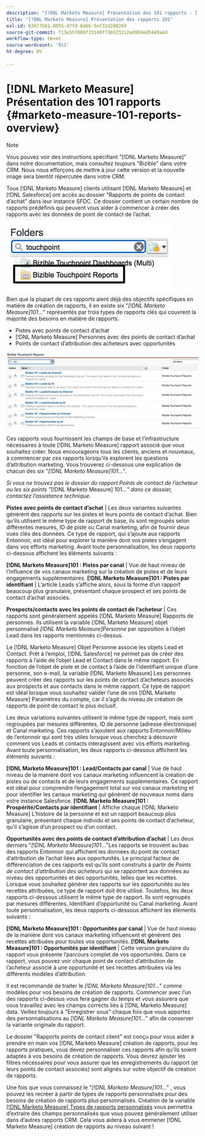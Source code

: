 ```yaml
---
description: "[!DNL Marketo Measure] Présentation des 101 rapports - [!DNL Marketo Measure] - Documentation du produit"
title: "[!DNL Marketo Measure] Présentation des rapports 101"
exl-id: 83977b81-8055-47fd-8a6b-5ef32d280269
source-git-commit: f13e55f009f33140ff36523212ed8b9ed5449a4d
workflow-type: tm+mt
source-wordcount: '911'
ht-degree: 0%

---
```


# [!DNL Marketo Measure] Présentation des 101 rapports {#marketo-measure-101-reports-overview}

>[!NOTE]
>
>Vous pouvez voir des instructions spécifiant &quot;[!DNL Marketo Measure]&quot; dans notre documentation, mais consultez toujours &quot;Bizible&quot; dans votre CRM. Nous nous efforçons de mettre à jour cette version et la nouvelle image sera bientôt répercutée dans votre CRM.

Tous [!DNL Marketo Measure] clients utilisant [!DNL Marketo Measure] et [!DNL Salesforce] ont accès au dossier &quot;Rapports de points de contact d’achat&quot; dans leur instance SFDC. Ce dossier contient un certain nombre de rapports prédéfinis qui peuvent vous aider à commencer à créer des rapports avec les données de point de contact de l’achat.

![](assets/bizible-101-reports-overview-1.png)

Bien que la plupart de ces rapports aient déjà des objectifs spécifiques en matière de création de rapports, il en existe six &quot;_[!DNL Marketo Measure]101..._&quot; représentés par trois types de rapports clés qui couvrent la majorité des besoins en matière de rapports.

* Pistes avec points de contact d’achat
* [!DNL Marketo Measure] Personnes avec des points de contact d’achat
* Points de contact d’attribution des acheteurs avec opportunités

![](assets/bizible-101-reports-overview-2.png)

Ces rapports vous fournissent les champs de base et l’infrastructure nécessaires à toute [!DNL Marketo Measure] rapport associé que vous souhaitez créer. Nous encourageons tous les clients, anciens et nouveaux, à commencer par ces rapports lorsqu’ils explorent les questions d’attribution marketing. Vous trouverez ci-dessous une explication de chacun des six &quot;_[!DNL Marketo Measure]101..._&quot;.

_Si vous ne trouvez pas le dossier du rapport Points de contact de l’acheteur ou les six points &quot;_[!DNL Marketo Measure] 101..._&quot; dans ce dossier, contactez l’assistance technique._

**Pistes avec points de contact d’achat** | Les deux variantes suivantes génèrent des rapports sur les pistes et leurs points de contact d’achat. Bien qu’ils utilisent le même type de rapport de base, ils sont regroupés selon différentes mesures, ID de piste ou Canal marketing, afin de fournir deux vues clés des données. Ce type de rapport, qui s’ajoute aux rapports Entonnoir, est idéal pour explorer la manière dont vos pistes s’engagent dans vos efforts marketing. Avant toute personnalisation, les deux rapports ci-dessous affichent les éléments suivants :

**[!DNL Marketo Measure]101 : Pistes par canal** | Vue de haut niveau de l’influence de vos canaux marketing sur la création de pistes et de leurs engagements supplémentaires.
**[!DNL Marketo Measure]101 : Pistes par identifiant** | L’article Leads s’affiche alors, sous la forme d’un rapport beaucoup plus granulaire, présentant chaque prospect et ses points de contact d’achat associés.

**Prospects/contacts avec les points de contact de l’acheteur** | Ces rapports sont généralement appelés [!DNL Marketo Measure] Rapports de personnes. Ils utilisent la variable [!DNL Marketo Measure] objet personnalisé _[!DNL Marketo Measure]Personne_ par opposition à l’objet Lead dans les rapports mentionnés ci-dessus.

Le [!DNL Marketo Measure] Objet Personne associe les objets Lead et Contact. Prêt à l’emploi, [!DNL Salesforce] ne permet pas de créer des rapports à l’aide de l’objet Lead et Contact dans le même rapport. En fonction de l’objet de piste et de contact à l’aide de l’identifiant unique d’une personne, son e-mail, la variable [!DNL Marketo Measure] Les personnes peuvent créer des rapports sur les points de contact d’acheteurs associés aux prospects et aux contacts dans le même rapport. Ce type de rapport est idéal lorsque vous souhaitez valider l’une de vos [!DNL Marketo Measure] Paramètres du compte, car il s’agit du niveau de création de rapports de point de contact le plus inclusif.

Les deux variations suivantes utilisent le même type de rapport, mais sont regroupées par mesures différentes, ID de personne (adresse électronique) et Canal marketing. Ces rapports s’ajoutent aux rapports Entonnoir/Milieu de l’entonnoir qui sont très utiles lorsque vous cherchez à découvrir comment vos Leads et contacts interagissent avec vos efforts marketing. Avant toute personnalisation, les deux rapports ci-dessous affichent les éléments suivants :

**[!DNL Marketo Measure]101 : Lead/Contacts par canal** | Vue de haut niveau de la manière dont vos canaux marketing influencent la création de pistes ou de contacts et de leurs engagements supplémentaires. Ce rapport est idéal pour comprendre l’engagement total sur vos canaux marketing et pour identifier les canaux marketing qui génèrent de nouveaux noms dans votre instance Salesforce.
**[!DNL Marketo Measure]101 : Prospérité/Contacts par identifiant** | Affiche chaque [!DNL Marketo Measure] L’histoire de la personne et est un rapport beaucoup plus granulaire, présentant chaque individu et ses points de contact d’acheteur, qu’il s’agisse d’un prospect ou d’un contact.

**Opportunités avec des points de contact d’attribution d’achat** | Les deux derniers &quot;_[!DNL Marketo Measure]101..._&quot;Les rapports se trouvent au bas des rapports Entonnoir qui affichent les données du point de contact d’attribution de l’achat liées aux opportunités. Le principal facteur de différenciation de ces rapports est qu’ils sont construits à partir de _Points de contact d’attribution des acheteurs_ qui se rapportent aux données au niveau des opportunités et des opportunités, telles que les recettes. Lorsque vous souhaitez générer des rapports sur les opportunités ou les recettes attribuées, ce type de rapport doit être utilisé. Toutefois, les deux rapports ci-dessous utilisent le même type de rapport. Ils sont regroupés par mesures différentes, Identifiant d’opportunité ou Canal marketing. Avant toute personnalisation, les deux rapports ci-dessous affichent les éléments suivants :

**[!DNL Marketo Measure]101 : Opportunités par canal** | Vue de haut niveau de la manière dont vos canaux marketing influencent et génèrent des recettes attribuées pour toutes vos opportunités.
**[!DNL Marketo Measure]101 : Opportunités par identifiant** | Cette version granulaire du rapport vous présente l’parcours complet de vos opportunités. Dans ce rapport, vous pouvez voir chaque point de contact d’attribution de l’acheteur associé à une opportunité et ses recettes attribuées via les différents modèles d’attribution.

Il est recommandé de traiter le _[!DNL Marketo Measure]101..._&quot; comme modèles pour vos besoins de création de rapports. Commencer avec l’un des rapports ci-dessus vous fera gagner du temps et vous assurera que vous travaillez avec les champs corrects liés à [!DNL Marketo Measure] data. Veillez toujours à &quot;Enregistrer sous&quot; chaque fois que vous apportez des personnalisations au _[!DNL Marketo Measure]101..._&quot; afin de conserver la variante originale du rapport.

Le dossier &quot;Rapports points de contact client&quot; est conçu pour vous aider à prendre en main vos [!DNL Marketo Measure] création de rapports, pour les rapports pratiques, vous devez personnaliser ces rapports afin qu’ils soient adaptés à vos besoins de création de rapports. Vous devrez ajouter les filtres nécessaires pour vous assurer que les enregistrements du rapport (et leurs points de contact associés) sont alignés sur votre objectif de création de rapports.

Une fois que vous connaissez le &quot;_[!DNL Marketo Measure]101..._&quot; , vous pouvez les recréer à partir de types de rapports personnalisés pour des besoins de création de rapports plus personnalisés. Création de la variable [[!DNL Marketo Measure] Types de rapports personnalisés](/help/marketo-measure-salesforce-reporting/new-report-types/creating-custom-marketo-measure-report-types.md) vous permettra d’extraire des champs personnalisés que vous pouvez généralement utiliser dans d’autres rapports CRM. Cela vous aidera à vous emmener [!DNL Marketo Measure] création de rapports au niveau suivant !
